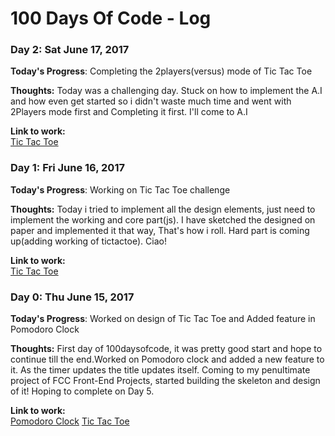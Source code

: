 # 100 Days Of Code - Log

### Day 2: Sat June 17, 2017

**Today's Progress**: Completing the 2players(versus) mode of Tic Tac Toe

**Thoughts:** Today was a challenging day. Stuck on how to implement the A.I and how even get started so i didn't waste much time and went with 2Players mode first and Completing it first. I'll come to A.I

**Link to work:**  
[Tic Tac Toe](http://syedsamiuddin.me/tictactoe/)

### Day 1: Fri June 16, 2017

**Today's Progress**: Working on Tic Tac Toe challenge

**Thoughts:** Today i tried to implement all the design elements, just need to implement the working and core part(js). I have sketched the designed on paper and implemented it that way, That's how i roll. Hard part is coming up(adding working of tictactoe). Ciao!

**Link to work:**  
[Tic Tac Toe](http://syedsamiuddin.me/tictactoe/)

### Day 0: Thu June 15, 2017

**Today's Progress**: Worked on design of Tic Tac Toe and Added feature in Pomodoro Clock

**Thoughts:** First day of 100daysofcode, it was pretty good start and hope to continue till the end.Worked on Pomodoro clock and added a new feature to it. As the timer updates the title updates itself. Coming to my penultimate project of FCC Front-End Projects, started building the skeleton and design of it! Hoping to complete on Day 5.

**Link to work:**  
[Pomodoro Clock](http://syedsamiuddin.me/pomo/)
[Tic Tac Toe](http://syedsamiuddin.me/tictactoe/)
